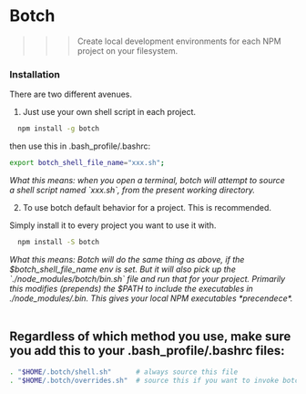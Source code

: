 

# Botch

>>> Create local development environments for each NPM project on your filesystem.

### Installation

There are two different avenues.

1. Just use your own shell script in each project.

```bash
  npm install -g botch
```

then use this in .bash_profile/.bashrc:

```bash
export botch_shell_file_name="xxx.sh";
```

<i> 
What this means: when you open a terminal, botch will attempt to source <br>
a shell script named `xxx.sh`, from the present working directory.
</i>

<p>
<p>

2. To use botch default behavior for a project. This is recommended.

Simply install it to every project you want to use it with.

```bash
  npm install -S botch
```

<p>
<i> 
What this means: Botch will do the same thing as above, if the $botch_shell_file_name env is set.
But it will also pick up the `./node_modules/botch/bin.sh` file and run that for your project.
Primarily this modifies (prepends) the $PATH to include the executables in ./node_modules/.bin.
This gives your local NPM executables *precendece*.
</i>

<br>
<br>

## Regardless of which method you use, make sure you add this to your .bash_profile/.bashrc files:

```bash
. "$HOME/.botch/shell.sh"      # always source this file
. "$HOME/.botch/overrides.sh"  # source this if you want to invoke botch when changing directories
```




